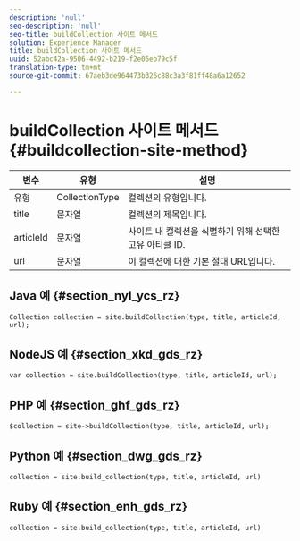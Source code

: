 ```yaml
---
description: 'null'
seo-description: 'null'
seo-title: buildCollection 사이트 메서드
solution: Experience Manager
title: buildCollection 사이트 메서드
uuid: 52abc42a-9506-4492-b219-f2e05eb79c5f
translation-type: tm+mt
source-git-commit: 67aeb3de964473b326c88c3a3f81ff48a6a12652

---
```



# buildCollection 사이트 메서드{#buildcollection-site-method}

| 변수 | 유형 | 설명 |
|--- |--- |--- |
| 유형 | CollectionType | 컬렉션의 유형입니다. |
| title | 문자열 | 컬렉션의 제목입니다. |
| articleId | 문자열 | 사이트 내 컬렉션을 식별하기 위해 선택한 고유 아티클 ID. |
| url | 문자열 | 이 컬렉션에 대한 기본 절대 URL입니다. |

## Java 예 {#section_nyl_ycs_rz}

```
Collection collection = site.buildCollection(type, title, articleId, url); 
```

## NodeJS 예 {#section_xkd_gds_rz}

```
var collection = site.buildCollection(type, title, articleId, url); 
```

## PHP 예 {#section_ghf_gds_rz}

```
$collection = site->buildCollection(type, title, articleId, url); 
```

## Python 예 {#section_dwg_gds_rz}

```
collection = site.build_collection(type, title, articleId, url) 
```

## Ruby 예 {#section_enh_gds_rz}

```
collection = site.build_collection(type, title, articleId, url) 
```
